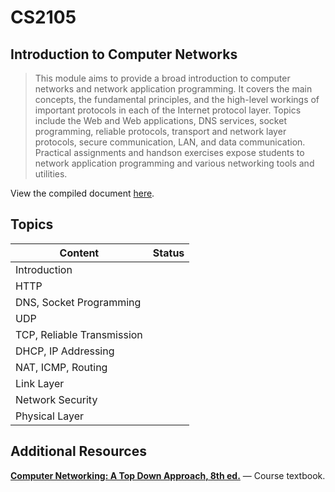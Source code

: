 # CS2105 #

## Introduction to Computer Networks ##

> This module aims to provide a broad introduction to computer networks and network application programming. It covers the main concepts, the fundamental principles, and the high-level workings of important protocols in each of the Internet protocol layer. Topics include the Web and Web applications, DNS services, socket programming, reliable protocols, transport and network layer protocols, secure communication, LAN, and data communication. Practical assignments and handson exercises expose students to network application programming and various networking tools and utilities.

View the compiled document [here](https://github.com/jontmy/cs2105/blob/master/src/cs2105.pdf).

## Topics ##

| **Content**                                | **Status** |
|--------------------------------------------|:----------:|
| Introduction                               |            |
| HTTP                                       |            |
| DNS, Socket Programming                    |            |
| UDP                                        |            |
| TCP, Reliable Transmission                 |            |
| DHCP, IP Addressing                        |            |
| NAT, ICMP, Routing                         |            |
| Link Layer                                 |            |
| Network Security                           |            |
| Physical Layer                             |            |

## Additional Resources ##

[**Computer Networking: A Top Down Approach, 8th ed.**](https://gaia.cs.umass.edu/kurose_ross/index.php) — Course textbook.
